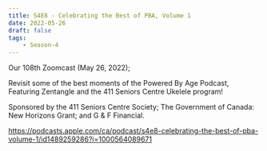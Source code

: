 ```yaml
---
title: S4E8 - Celebrating the Best of PBA, Volume 1
date: 2022-05-26
draft: false
tags:
    - Season-4
---
```


Our 108th Zoomcast (May 26, 2022);

Revisit some of the best moments of the Powered By Age Podcast, Featuring Zentangle and the 411 Seniors Centre Ukelele program!

Sponsored by the 411 Seniors Centre Society; The Government of Canada: New Horizons Grant; and G & F Financial.

https://podcasts.apple.com/ca/podcast/s4e8-celebrating-the-best-of-pba-volume-1/id1489259286?i=1000564089671